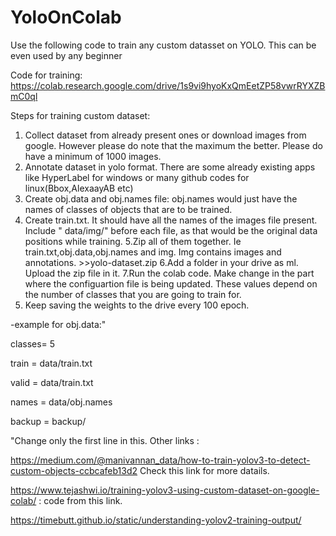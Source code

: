 # YoloOnColab
Use the following code to train any custom datasset on YOLO. This can be even used by any beginner

Code for training: 
https://colab.research.google.com/drive/1s9vi9hyoKxQmEetZP58vwrRYXZBmC0ql 

Steps for training custom dataset:

1. Collect dataset from already present ones or download images from google. However please do note that the maximum the better. Please do have a minimum of 1000 images.
2. Annotate dataset in yolo format. There are some already existing apps like HyperLabel for windows or many github codes for linux(Bbox,AlexaayAB etc)
3. Create obj.data and obj.names file: obj.names would just have the names of classes of objects that are to be trained.
4. Create train.txt. It should have all the names of the images file present. Include " data/img/" before each file, as that would be the original data positions while training.
5.Zip all of them together. Ie train.txt,obj.data,obj.names and img. Img contains images and annotations. >>yolo-dataset.zip
6.Add a folder in your drive as ml. Upload the zip file in it.
7.Run the colab code. Make change in the part where the configuartion file is being updated. These values depend on the number of classes that you are going to train for.
8. Keep saving the weights to the drive every 100 epoch.

-example for obj.data:"

  classes= 5
  
  train  = data/train.txt
  
  valid  = data/train.txt
  
  names = data/obj.names
  
  backup = backup/
  
  
  
  "Change only the first line in this.
Other links :

https://medium.com/@manivannan_data/how-to-train-yolov3-to-detect-custom-objects-ccbcafeb13d2  Check this link for more datails. 

https://www.tejashwi.io/training-yolov3-using-custom-dataset-on-google-colab/ : code from this link. 

https://timebutt.github.io/static/understanding-yolov2-training-output/
